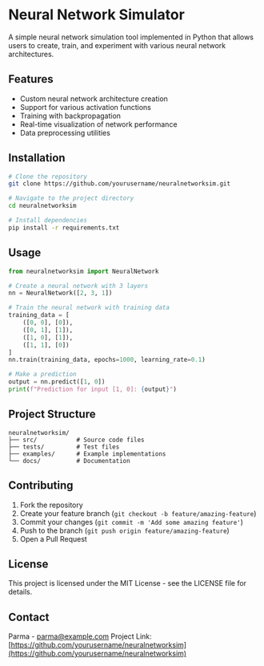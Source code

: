 # Neural Network Simulator

A simple neural network simulation tool implemented in Python that allows users to create, train, and experiment with various neural network architectures.

## Features

- Custom neural network architecture creation
- Support for various activation functions
- Training with backpropagation
- Real-time visualization of network performance
- Data preprocessing utilities

## Installation

```bash
# Clone the repository
git clone https://github.com/yourusername/neuralnetworksim.git

# Navigate to the project directory
cd neuralnetworksim

# Install dependencies
pip install -r requirements.txt
```

## Usage

```python
from neuralnetworksim import NeuralNetwork

# Create a neural network with 3 layers
nn = NeuralNetwork([2, 3, 1])

# Train the neural network with training data
training_data = [
    ([0, 0], [0]),
    ([0, 1], [1]),
    ([1, 0], [1]),
    ([1, 1], [0])
]
nn.train(training_data, epochs=1000, learning_rate=0.1)

# Make a prediction
output = nn.predict([1, 0])
print(f"Prediction for input [1, 0]: {output}")
```

## Project Structure

```
neuralnetworksim/
├── src/           # Source code files
├── tests/         # Test files
├── examples/      # Example implementations
└── docs/          # Documentation
```

## Contributing

1. Fork the repository
2. Create your feature branch (`git checkout -b feature/amazing-feature`)
3. Commit your changes (`git commit -m 'Add some amazing feature'`)
4. Push to the branch (`git push origin feature/amazing-feature`)
5. Open a Pull Request

## License

This project is licensed under the MIT License - see the LICENSE file for details.

## Contact

Parma - parma@example.com
Project Link: [https://github.com/yourusername/neuralnetworksim](https://github.com/yourusername/neuralnetworksim)

